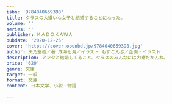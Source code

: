 ```yaml
---
isbn: '9784040659398'
title: クラスの大嫌いな女子と結婚することになった。
volume: ''
series: ''
publisher: ＫＡＤＯＫＡＷＡ
pubdate: '2020-12-25'
cover: 'https://cover.openbd.jp/9784040659398.jpg'
author: 天乃聖樹／著 成海七海／イラスト もすこんぶ／企画・イラスト
description: アンタと結婚してること、クラスのみんなには内緒だかんね。
price: '620'
genre: 文庫
target: 一般
format: 文庫
content: 日本文学、小説・物語

---
```

